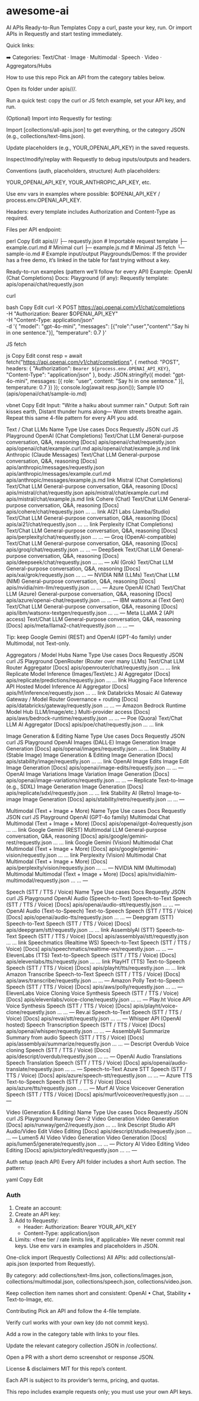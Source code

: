 # awesome-ai
AI APIs Ready-to-Run Templates
Copy a curl, paste your key, run. Or import APIs in Requestly and start testing immediately.

Quick links:

➡️ Categories: Text/Chat · Image · Multimodal · Speech · Video · Aggregators/Hubs

How to use this repo
Pick an API from the category tables below.

Open its folder under apis/<provider>/<area>/.

Run a quick test: copy the curl or JS fetch example, set your API key, and run.

(Optional) Import into Requestly for testing:

Import [collections/all-apis.json] to get everything, or the category JSON (e.g., collections/text-llms.json).

Update placeholders (e.g., YOUR_OPENAI_API_KEY) in the saved requests.

Inspect/modify/replay with Requestly to debug inputs/outputs and headers.

Conventions (auth, placeholders, structure)
Auth placeholders:

YOUR_OPENAI_API_KEY, YOUR_ANTHROPIC_API_KEY, etc.

Use env vars in examples where possible: $OPENAI_API_KEY / process.env.OPENAI_API_KEY.

Headers: every template includes Authorization and Content-Type as required.

Files per API endpoint:

perl
Copy
Edit
apis/<provider>/<endpoint-slug>/
  ├─ requestly.json        # Importable request template
  ├─ example.curl.md       # Minimal curl
  ├─ example.js.md         # Minimal JS fetch
  └─ sample-io.md          # Example input/output
Playgrounds/Demos: If the provider has a free demo, it’s linked in the table for fast trying without a key.

Ready-to-run examples (pattern we’ll follow for every API)
Example: OpenAI (Chat Completions)
Docs: <link to docs>
Playground (if any): <link>
Requestly template: apis/openai/chat/requestly.json

curl

bash
Copy
Edit
curl -X POST https://api.openai.com/v1/chat/completions \
  -H "Authorization: Bearer $OPENAI_API_KEY" \
  -H "Content-Type: application/json" \
  -d '{
    "model": "gpt-4o-mini",
    "messages": [{"role":"user","content":"Say hi in one sentence."}],
    "temperature": 0.7
  }'

JS fetch

js
Copy
Edit
const resp = await fetch("https://api.openai.com/v1/chat/completions", {
  method: "POST",
  headers: {
    "Authorization": `Bearer ${process.env.OPENAI_API_KEY}`,
    "Content-Type": "application/json"
  },
  body: JSON.stringify({
    model: "gpt-4o-mini",
    messages: [{ role: "user", content: "Say hi in one sentence." }],
    temperature: 0.7
  })
});
console.log(await resp.json());
Sample I/O (apis/openai/chat/sample-io.md)

vbnet
Copy
Edit
Input: "Write a haiku about summer rain."
Output:
Soft rain kisses earth,
Distant thunder hums along—
Warm streets breathe again.
Repeat this same 4-file pattern for every API you add.

Text / Chat LLMs
Name	Type	Use cases	Docs	Requestly JSON	curl	JS	Playground
OpenAI (Chat Completions)	Text/Chat LLM	General-purpose conversation, Q&A, reasoning	[Docs]	apis/openai/chat/requestly.json	apis/openai/chat/example.curl.md	apis/openai/chat/example.js.md	link
Anthropic (Claude Messages)	Text/Chat LLM	General-purpose conversation, Q&A, reasoning	[Docs]	apis/anthropic/messages/requestly.json	apis/anthropic/messages/example.curl.md	apis/anthropic/messages/example.js.md	link
Mistral (Chat Completions)	Text/Chat LLM	General-purpose conversation, Q&A, reasoning	[Docs]	apis/mistral/chat/requestly.json	apis/mistral/chat/example.curl.md	apis/mistral/chat/example.js.md	link
Cohere (Chat)	Text/Chat LLM	General-purpose conversation, Q&A, reasoning	[Docs]	apis/cohere/chat/requestly.json	…	…	link
AI21 Labs (Jamba/Studio)	Text/Chat LLM	General-purpose conversation, Q&A, reasoning	[Docs]	apis/ai21/chat/requestly.json	…	…	link
Perplexity (Chat Completions)	Text/Chat LLM	General-purpose conversation, Q&A, reasoning	[Docs]	apis/perplexity/chat/requestly.json	…	…	—
Groq (OpenAI-compatible)	Text/Chat LLM	General-purpose conversation, Q&A, reasoning	[Docs]	apis/groq/chat/requestly.json	…	…	—
DeepSeek	Text/Chat LLM	General-purpose conversation, Q&A, reasoning	[Docs]	apis/deepseek/chat/requestly.json	…	…	—
xAI (Grok)	Text/Chat LLM	General-purpose conversation, Q&A, reasoning	[Docs]	apis/xai/grok/requestly.json	…	…	—
NVIDIA NIM (LLMs)	Text/Chat LLM (NIM)	General-purpose conversation, Q&A, reasoning	[Docs]	apis/nvidia/nim-llm/requestly.json	…	…	—
Azure OpenAI (Chat)	Text/Chat LLM (Azure)	General-purpose conversation, Q&A, reasoning	[Docs]	apis/azure/openai-chat/requestly.json	…	…	—
IBM watsonx.ai (Text Gen)	Text/Chat LLM	General-purpose conversation, Q&A, reasoning	[Docs]	apis/ibm/watsonx-textgen/requestly.json	…	…	—
Meta LLaMA 2 (API access)	Text/Chat LLM	General-purpose conversation, Q&A, reasoning	[Docs]	apis/meta/llama2-chat/requestly.json	…	…	—

Tip: keep Google Gemini (REST) and OpenAI (GPT-4o family) under Multimodal, not Text-only.

Aggregators / Model Hubs
Name	Type	Use cases	Docs	Requestly JSON	curl	JS	Playground
OpenRouter (Router over many LLMs)	Text/Chat LLM Router	Aggregator	[Docs]	apis/openrouter/chat/requestly.json	…	…	link
Replicate	Model Inference (Images/Text/etc.)	AI Aggregator	[Docs]	apis/replicate/predictions/requestly.json	…	…	link
Hugging Face Inference API	Hosted Model Inference	AI Aggregator	[Docs]	apis/hf/inference/requestly.json	…	…	link
Databricks Mosaic AI Gateway	Gateway / Model Router	Governance + routing	[Docs]	apis/databricks/gateway/requestly.json	…	…	—
Amazon Bedrock Runtime	Model Hub (LLM/Image/etc.)	Multi-provider access	[Docs]	apis/aws/bedrock-runtime/requestly.json	…	…	—
Poe (Quora)	Text/Chat LLM	AI Aggregator	[Docs]	apis/poe/chat/requestly.json	…	…	link

Image Generation & Editing
Name	Type	Use cases	Docs	Requestly JSON	curl	JS	Playground
OpenAI Images (DALL·E)	Image Generation	Image Generation	[Docs]	apis/openai/images/requestly.json	…	…	link
Stability AI (Stable Image)	Image Generation & Editing	Image Generation	[Docs]	apis/stability/image/requestly.json	…	…	link
OpenAI Image Edits	Image Edit	Image Generation	[Docs]	apis/openai/image-edits/requestly.json	…	…	—
OpenAI Image Variations	Image Variation	Image Generation	[Docs]	apis/openai/image-variations/requestly.json	…	…	—
Replicate Text-to-Image (e.g., SDXL)	Image Generation	Image Generation	[Docs]	apis/replicate/sdxl/requestly.json	…	…	link
Stability AI (Retro)	Image-to-image	Image Generation	[Docs]	apis/stability/retro/requestly.json	…	…	—

Multimodal (Text + Image + More)
Name	Type	Use cases	Docs	Requestly JSON	curl	JS	Playground
OpenAI (GPT-4o family)	Multimodal Chat	Multimodal (Text + Image + More)	[Docs]	apis/openai/gpt-4o/requestly.json	…	…	link
Google Gemini (REST)	Multimodal LLM	General-purpose conversation, Q&A, reasoning	[Docs]	apis/google/gemini-rest/requestly.json	…	…	link
Google Gemini (Vision)	Multimodal Chat	Multimodal (Text + Image + More)	[Docs]	apis/google/gemini-vision/requestly.json	…	…	link
Perplexity (Vision)	Multimodal Chat	Multimodal (Text + Image + More)	[Docs]	apis/perplexity/vision/requestly.json	…	…	—
NVIDIA NIM (Multimodal)	Multimodal	Multimodal (Text + Image + More)	[Docs]	apis/nvidia/nim-multimodal/requestly.json	…	…	—

Speech (STT / TTS / Voice)
Name	Type	Use cases	Docs	Requestly JSON	curl	JS	Playground
OpenAI Audio (Speech-to-Text)	Speech-to-Text	Speech (STT / TTS / Voice)	[Docs]	apis/openai/audio-stt/requestly.json	…	…	—
OpenAI Audio (Text-to-Speech)	Text-to-Speech	Speech (STT / TTS / Voice)	[Docs]	apis/openai/audio-tts/requestly.json	…	…	—
Deepgram (STT)	Speech-to-Text	Speech (STT / TTS / Voice)	[Docs]	apis/deepgram/stt/requestly.json	…	…	link
AssemblyAI (STT)	Speech-to-Text	Speech (STT / TTS / Voice)	[Docs]	apis/assemblyai/stt/requestly.json	…	…	link
Speechmatics (Realtime WS)	Speech-to-Text	Speech (STT / TTS / Voice)	[Docs]	apis/speechmatics/realtime-ws/requestly.json	…	…	—
ElevenLabs (TTS)	Text-to-Speech	Speech (STT / TTS / Voice)	[Docs]	apis/elevenlabs/tts/requestly.json	…	…	link
PlayHT (TTS)	Text-to-Speech	Speech (STT / TTS / Voice)	[Docs]	apis/playht/tts/requestly.json	…	…	link
Amazon Transcribe	Speech-to-Text	Speech (STT / TTS / Voice)	[Docs]	apis/aws/transcribe/requestly.json	…	…	—
Amazon Polly	Text-to-Speech	Speech (STT / TTS / Voice)	[Docs]	apis/aws/polly/requestly.json	…	…	—
ElevenLabs Voice Cloning	Voice Synthesis	Speech (STT / TTS / Voice)	[Docs]	apis/elevenlabs/voice-clone/requestly.json	…	…	—
Play.ht Voice API	Voice Synthesis	Speech (STT / TTS / Voice)	[Docs]	apis/playht/voice-clone/requestly.json	…	…	—
Rev.ai	Speech-to-Text	Speech (STT / TTS / Voice)	[Docs]	apis/revai/stt/requestly.json	…	…	—
Whisper API (OpenAI hosted)	Speech Transcription	Speech (STT / TTS / Voice)	[Docs]	apis/openai/whisper/requestly.json	…	…	—
AssemblyAI Summarize	Summary from audio	Speech (STT / TTS / Voice)	[Docs]	apis/assemblyai/summarize/requestly.json	…	…	—
Descript Overdub	Voice cloning	Speech (STT / TTS / Voice)	[Docs]	apis/descript/overdub/requestly.json	…	…	—
OpenAI Audio Translations	Speech Translation	Speech (STT / TTS / Voice)	[Docs]	apis/openai/audio-translate/requestly.json	…	…	—
Speech-to-Text Azure	STT	Speech (STT / TTS / Voice)	[Docs]	apis/azure/speech-stt/requestly.json	…	…	—
Azure TTS	Text-to-Speech	Speech (STT / TTS / Voice)	[Docs]	apis/azure/tts/requestly.json	…	…	—
Murf AI Voice	Voiceover Generation	Speech (STT / TTS / Voice)	[Docs]	apis/murf/voiceover/requestly.json	…	…	—

Video (Generation & Editing)
Name	Type	Use cases	Docs	Requestly JSON	curl	JS	Playground
Runway Gen-2	Video Generation	Video Generation	[Docs]	apis/runway/gen2/requestly.json	…	…	link
Descript Studio API	Audio/Video Edit	Video Editing	[Docs]	apis/descript/studio/requestly.json	…	…	—
Lumen5 AI Video	Video Generation	Video Generation	[Docs]	apis/lumen5/generate/requestly.json	…	…	—
Pictory AI	Video Editing	Video Editing	[Docs]	apis/pictory/edit/requestly.json	…	…	—

Auth setup (each API)
Every API folder includes a short Auth section. The pattern:

yaml
Copy
Edit
### Auth
1) Create an account: <signup link>
2) Create an API key: <dashboard link>
3) Add to Requestly:
   - Header: Authorization: Bearer YOUR_API_KEY
   - Content-Type: application/json
4) Limits: <free tier / rate limits link, if applicable>
We never commit real keys. Use env vars in examples and placeholders in JSON.

One-click import (Requestly Collections)
All APIs: add collections/all-apis.json (exported from Requestly).

By category: add collections/text-llms.json, collections/images.json, collections/multimodal.json, collections/speech.json, collections/video.json.

Keep collection item names short and consistent: OpenAI • Chat, Stability • Text-to-Image, etc.

Contributing
Pick an API and follow the 4-file template.

Verify curl works with your own key (do not commit keys).

Add a row in the category table with links to your files.

Update the relevant category collection JSON in /collections/.

Open a PR with a short demo screenshot or response JSON.

License & disclaimers
MIT for this repo’s content.

Each API is subject to its provider’s terms, pricing, and quotas.

This repo includes example requests only; you must use your own API keys.

